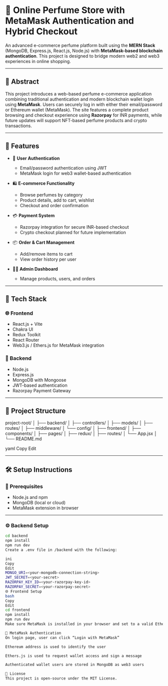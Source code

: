 # 🌸 Online Perfume Store with MetaMask Authentication and Hybrid Checkout

An advanced e-commerce perfume platform built using the **MERN Stack** (MongoDB, Express.js, React.js, Node.js) with **MetaMask-based blockchain authentication**. This project is designed to bridge modern web2 and web3 experiences in online shopping.

---

## 🧾 Abstract

This project introduces a web-based perfume e-commerce application combining traditional authentication and modern blockchain wallet login using **MetaMask**. Users can securely log in with either their email/password or Ethereum wallet (MetaMask). The site features a complete product browsing and checkout experience using **Razorpay** for INR payments, while future updates will support NFT-based perfume products and crypto transactions.

---

## 🚀 Features

- 🔐 **User Authentication**
  - Email/password authentication using JWT
  - MetaMask login for web3 wallet-based authentication

- 🛍️ **E-commerce Functionality**
  - Browse perfumes by category
  - Product details, add to cart, wishlist
  - Checkout and order confirmation

- 💳 **Payment System**
  - Razorpay integration for secure INR-based checkout
  - Crypto checkout planned for future implementation

- 📦 **Order & Cart Management**
  - Add/remove items to cart
  - View order history per user

- 🧑‍💼 **Admin Dashboard**
  - Manage products, users, and orders

---

## 🧱 Tech Stack

### 🌐 Frontend
- React.js + Vite
- Chakra UI
- Redux Toolkit
- React Router
- Web3.js / Ethers.js for MetaMask integration

### 🔧 Backend
- Node.js
- Express.js
- MongoDB with Mongoose
- JWT-based authentication
- Razorpay Payment Gateway

---

## 📁 Project Structure

project-root/
│
├── backend/
│ ├── controllers/
│ ├── models/
│ ├── routes/
│ ├── middleware/
│ └── config/
│
├── frontend/
│ ├── components/
│ ├── pages/
│ ├── redux/
│ ├── routes/
│ └── App.jsx
│
└── README.md

yaml
Copy
Edit

---

## 🛠️ Setup Instructions

### 🔌 Prerequisites

- Node.js and npm
- MongoDB (local or cloud)
- MetaMask extension in browser

---

### ⚙️ Backend Setup

```bash
cd backend
npm install
npm run dev
Create a .env file in /backend with the following:

ini
Copy
Edit
MONGO_URI=<your-mongodb-connection-string>
JWT_SECRET=<your-secret>
RAZORPAY_KEY_ID=<your-razorpay-key-id>
RAZORPAY_SECRET=<your-razorpay-secret>
🌐 Frontend Setup
bash
Copy
Edit
cd frontend
npm install
npm run dev
Make sure MetaMask is installed in your browser and set to a valid Ethereum network.

🔗 MetaMask Authentication
On login page, user can click “Login with MetaMask”

Ethereum address is used to identify the user

Ethers.js is used to request wallet access and sign a message

Authenticated wallet users are stored in MongoDB as web3 users

📃 License
This project is open-source under the MIT License.